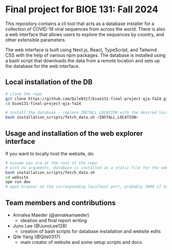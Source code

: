 # Final project for BIOE 131: Fall 2024

This repository contains a cli tool that acts as a database installer for a collection of COVID-19 viral sequences from across the world. There is also a web interface that allows users to explore the sequences by country, and other extensible parameters.

The web interface is built using Next.js, React, TypeScript, and Tailwind CSS with the help of various npm packages. The database is installed using a bash script that downloads the data from a remote location and sets up the database for the web interface.

## Local installation of the DB

```bash
# clone the repo
git clone https://github.com/Qile0317/bioe131-final-project-qja-fa24.git
cd bioe131-final-project-qja-fa24

# install the database - replace INSTALL_LOCATION with the desired location
bash installation_scripts/fetch_data.sh <INSTALL_LOCATION>
```

## Usage and installation of the web explorer interface

If you want to locally host the website, do:

```bash
# assume you are at the root of the repo
# with no arguments, database is installed as a static file for the website
bash installation_scripts/fetch_data.sh
cd website
npm run dev
# open browser on the corresponding localhost port, probably 3000 if not in use
```

## Team members and contributions

- Annalea Maeder (@annaleamaeder)
    - ideation and final report writing
- Juno Lee (@JunoLee128)
    - creation of bash scripts for database installation and website edits
- Qile Yang (@Qile0317)
    - main creator of website and some setup scripts and docs
